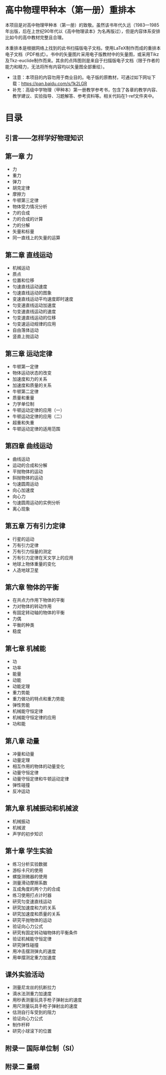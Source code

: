 # 高中物理甲种本（第一册）重排本

本项目是对高中物理甲种本（第一册）的致敬。虽然该书年代久远（1983—1985年出版，后在上世纪90年代以《高中物理读本》为名再版过），但是内容体系安排比如今的高中教材完整且合理。

本重排本是根据网络上找到的此书扫描版电子文档，使用LaTeX制作而成的重排本电子文档（PDF格式）。书中的矢量图片采用电子版教材中的矢量图，或采用Tikz及Tkz-euclide制作而来。其余的点阵图则是来自于扫描版电子文档（限于作者的能力和精力，无法将所有内容均以矢量图全部重绘）。

* 注意：本项目的内容勿用于商业目的。电子版的原教材，可通过如下网址下载：https://pan.baidu.com/s/1k2LGR
* 补充：高级中学物理（甲种本）第一册教学参考书，包含了各章的教学内容、教学建议、实验指导、习题解答、参考资料等。相关代码在1-ref文件夹中。


# 目录

## 引言——怎样学好物理知识
## 第一章  力
* 力
* 重力
* 弹力
* 胡克定律
* 摩擦力
* 牛顿第三定律
* 物体受力情况分析
* 力的合成
* 力的合成的计算
* 力的分解
* 矢量和标量
* 同一直线上的矢量的运算

## 第二章  直线运动
* 机械运动
* 质点
* 位置和位移
* 匀速直线运动速度
* 匀速直线运动的图象
* 变速直线运动平均速度即时速度
* 匀变速直线运动加速度
* 匀变速直线运动的速度
* 匀变速直线运动的位移
* 匀变速运动规律的应用
* 自由落体运动
* 竖直上抛运动

## 第三章  运动定律
* 牛顿第一定律
* 物体运动状态的改变  
* 加速度和力的关系    
* 加速度和质量的关系     
* 牛顿第二定律              
* 质量和重量                    
* 力学单位制                     
* 牛顿运动定律的应用（一）       
* 牛顿运动定律的应用（二）         
* 超重和失重                         
* 牛顿运动定律的适用范围

## 第四章  曲线运动
* 曲线运动                     
* 运动的合成和分解                  
* 平抛物体的运动               
* 斜抛物体的运动                  
* 匀速圆周运动                       
* 向心加速度                         
* 向心力                
* 匀速圆周运动的实例分析           
* 离心现象    

                     
## 第五章  万有引力定律
* 行星的运动
* 万有引力定律
* 万有引力恒量的测定
* 万有引力定律在天文学上的应用
* 地球上物体重量的变化
* 人造地球卫星

## 第六章  物体的平衡
* 在共点力作用下物体的平衡
* 力对物体的转动作用
* 有固定转动轴的物体的平衡
* 力偶
* 平衡的种类
* 稳度


## 第七章  机械能
* 功
* 功率
* 能量              
* 动能                      
* 动能定理                     
* 重力势能                         
* 重力做功的特点和重力势能              
* 弹性势能                     
* 机械能守恒定律                     
* 机械能守恒定律的应用             
* 功和能

                         
## 第八章  动量
* 冲量和动量                         
* 动量定理                     
* 相互作用的物体的动量变化         
* 动量守恒定律                    
* 动量守恒定律和牛顿运动定律              
* 弹性碰撞                     
* 反冲运动 

                       
## 第九章  机械振动和机械波
* 机械振动                        
* 机械波                          
* 声学的初步知识  

## 第十章  学生实验
* 练习分析实验数据             
* 游标卡尺的使用             
* 螺旋测微器的使用                  
* 测量滑动摩擦系数                    
* 互成角度的两个力的合成       
* 练习使用打点计时器             
* 研究匀变速直线运动            
* 研究加速度和力的关系            
* 研究加速度和质量的关系       
* 研究平抛物体的运动            
* 验证向心力公式                     
* 研究有固定转动轴物体的平衡条件         
* 验证机械能守恒定律              
* 研究弹性碰撞                     
* 用冲击摆测弹丸的速度          
* 用单摆测定重力加速度    

      
## 课外实验活动
* 测量尼龙丝的抗断拉力            
* 滴水法测重力加速度             
* 用秒表测量玩具手枪子弹射出的速度         
* 用尺测量玩具手枪子弹射出的速度             
* 估测自行车受到的阻力                 
* 验证向心力公式                     
* 制作杆秤                        
* 研究小球滚下的位置   

      
## 附录一  国际单位制（SI）

## 附录二  量纲











